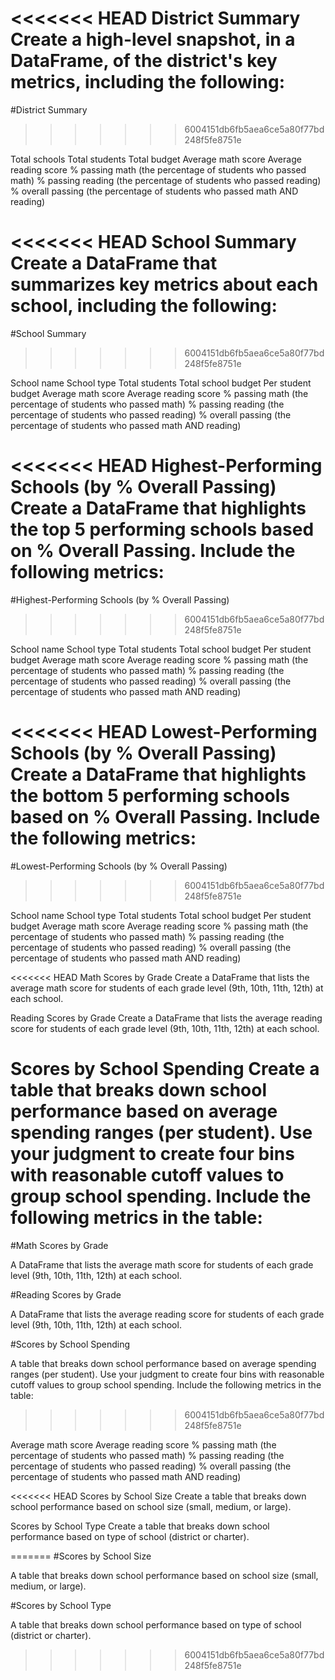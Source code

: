<<<<<<< HEAD
District Summary
Create a high-level snapshot, in a DataFrame, of the district's key metrics, including the following:
=======
#District Summary
>>>>>>> 6004151db6fb5aea6ce5a80f77bd248f5fe8751e

Total schools
Total students
Total budget
Average math score
Average reading score
% passing math (the percentage of students who passed math)
% passing reading (the percentage of students who passed reading)
% overall passing (the percentage of students who passed math AND reading)


<<<<<<< HEAD
School Summary
Create a DataFrame that summarizes key metrics about each school, including the following:
=======
#School Summary
>>>>>>> 6004151db6fb5aea6ce5a80f77bd248f5fe8751e

School name
School type
Total students
Total school budget
Per student budget
Average math score
Average reading score
% passing math (the percentage of students who passed math)
% passing reading (the percentage of students who passed reading)
% overall passing (the percentage of students who passed math AND reading)


<<<<<<< HEAD
Highest-Performing Schools (by % Overall Passing)
Create a DataFrame that highlights the top 5 performing schools based on % Overall Passing. Include the following metrics:
=======
#Highest-Performing Schools (by % Overall Passing)
>>>>>>> 6004151db6fb5aea6ce5a80f77bd248f5fe8751e

School name
School type
Total students
Total school budget
Per student budget
Average math score
Average reading score
% passing math (the percentage of students who passed math)
% passing reading (the percentage of students who passed reading)
% overall passing (the percentage of students who passed math AND reading)


<<<<<<< HEAD
Lowest-Performing Schools (by % Overall Passing)
Create a DataFrame that highlights the bottom 5 performing schools based on % Overall Passing. Include the following metrics:
=======
#Lowest-Performing Schools (by % Overall Passing)
>>>>>>> 6004151db6fb5aea6ce5a80f77bd248f5fe8751e

School name
School type
Total students
Total school budget
Per student budget
Average math score
Average reading score
% passing math (the percentage of students who passed math)
% passing reading (the percentage of students who passed reading)
% overall passing (the percentage of students who passed math AND reading)


<<<<<<< HEAD
Math Scores by Grade
Create a DataFrame that lists the average math score for students of each grade level (9th, 10th, 11th, 12th) at each school.

Reading Scores by Grade
Create a DataFrame that lists the average reading score for students of each grade level (9th, 10th, 11th, 12th) at each school.

Scores by School Spending
Create a table that breaks down school performance based on average spending ranges (per student). Use your judgment to create four bins with reasonable cutoff values to group school spending. Include the following metrics in the table:
=======
#Math Scores by Grade

A DataFrame that lists the average math score for students of each grade level (9th, 10th, 11th, 12th) at each school.

#Reading Scores by Grade

A DataFrame that lists the average reading score for students of each grade level (9th, 10th, 11th, 12th) at each school.

#Scores by School Spending

A table that breaks down school performance based on average spending ranges (per student). Use your judgment to create four bins with reasonable cutoff values to group school spending. Include the following metrics in the table:
>>>>>>> 6004151db6fb5aea6ce5a80f77bd248f5fe8751e

Average math score
Average reading score
% passing math (the percentage of students who passed math)
% passing reading (the percentage of students who passed reading)
% overall passing (the percentage of students who passed math AND reading)


<<<<<<< HEAD
Scores by School Size
Create a table that breaks down school performance based on school size (small, medium, or large).

Scores by School Type
Create a table that breaks down school performance based on type of school (district or charter).

=======
#Scores by School Size

A table that breaks down school performance based on school size (small, medium, or large).

#Scores by School Type

A table that breaks down school performance based on type of school (district or charter).
>>>>>>> 6004151db6fb5aea6ce5a80f77bd248f5fe8751e
